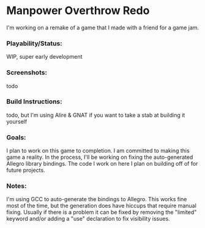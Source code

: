 # Manpower Overthrow Redo
I'm working on a remake of a game that I made with a friend for a game jam.
### Playability/Status:
WIP, super early development
### Screenshots:
todo
### Build Instructions:
todo, but I'm using Alire & GNAT if you want to take a stab at building it yourself
### Goals:
I plan to work on this game to completion.  I am committed to making this game a reality.  In the process, I'll be working on fixing the auto-generated Allegro library bindings.  The code I work on here I plan on building off of for future projects.
### Notes:
I'm using GCC to auto-generate the bindings to Allegro.  This works fine most of the time, but the generation does have hiccups that require manual fixing.  Usually if there is a problem it can be fixed by removing the "limited" keyword and/or adding a "use" declaration to fix visibility issues.